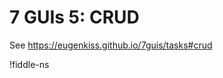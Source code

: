 # 7 GUIs 5: CRUD

See <https://eugenkiss.github.io/7guis/tasks#crud>

!fiddle-ns[](electric-tutorial.tutorial-7guis-5-crud/CRUD)
